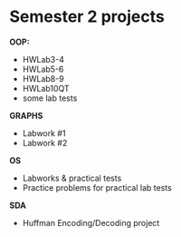 # Semester 2 projects

**OOP:**
- HWLab3-4
- HWLab5-6
- HWLab8-9
- HWLab10QT
- some lab tests

**GRAPHS**
- Labwork #1
- Labwork #2

**OS**
- Labworks & practical tests
- Practice problems for practical lab tests

**SDA**
- Huffman Encoding/Decoding project

